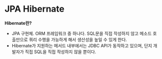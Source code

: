 # JPA Hibernate

**Hibernate란?**

* &#x20;JPA 구현체. ORM 프레임워크 중 하나다. SQL문을 직접 작성하지 않고 메소드 호출만으로 쿼리 수행을 가능하게 해서 생산성을 높일 수 있게 한다.
* &#x20;Hibernate가 지원하는 메서드 내부에서는 JDBC API가 동작하고 있으며, 단지 개발자가 직접 SQL을 직접 작성하지 않을 뿐이다.
